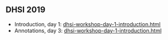 
## DHSI 2019

- Introduction, day 1: [dhsi-workshop-day-1-introduction.html](./dhsi-workshop-day-1-introduction.html)
- Annotations, day 3: [dhsi-workshop-day-1-introduction.html](./dhsi-workshop-day-1-introduction.html)
